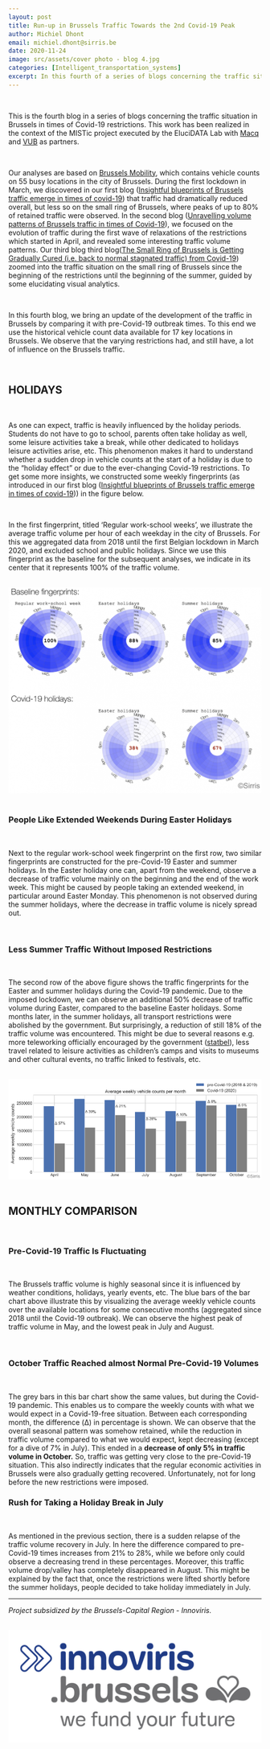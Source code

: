 ```yaml
---
layout: post
title: Run-up in Brussels Traffic Towards the 2nd Covid-19 Peak
author: Michiel Dhont
email: michiel.dhont@sirris.be
date: 2020-11-24
image: src/assets/cover photo - blog 4.jpg
categories: [Intelligent_transportation_systems]
excerpt: In this fourth of a series of blogs concerning the traffic situation in Brussels in times of Covid-19 restrictions, we bring an update of the development of the traffic by comparing it with pre-Covid-19 outbreak times. For the first time we got access to more than two years of historical data before Covid-19 restrictions, which enables us to extract even more insights than we could before.
---
```


<br/>

This is the fourth blog in a series of blogs concerning the traffic situation in Brussels in times of Covid-19 restrictions. This work has been realized in the context of the MISTic project executed by the EluciDATA Lab  with <a href="https://www.macq.eu/nl_BE/" target="_blank" alt="Macq" class="text-blue-600 underline">Macq</a> and <a href="https://www.vub.be/" target="_blank" alt="VUB" class="text-blue-600 underline">VUB</a> as partners.

<br/>

Our analyses are based on <a href="http://mobilite-mobiliteit.brussels/en" target="_blank" alt="Brussels Mobility" class="text-blue-600 underline">Brussels Mobility</a>, which contains vehicle counts on 55 busy locations in the city of Brussels. During the first lockdown in March, we discovered in our first blog (<a href="insightful-blueprints-of-brussels-traffic" class="text-blue-600 underline">Insightful blueprints of Brussels traffic emerge in times of covid-19</a>) that traffic had dramatically reduced overall, but less so on the small ring of Brussels, where peaks of up to 80% of retained traffic were observed. In the second blog (<a href="unravelling-volume-patterns-of-brussels" class="text-blue-600 underline">Unravelling volume patterns of Brussels traffic in times of Covid-19</a>), we focused on the evolution of traffic during the first wave of relaxations of the restrictions which started in April, and revealed some interesting traffic volume patterns. Our third blog third blog(<a href="the-small-ring-of-brussels" class="text-blue-600 underline">The Small Ring of Brussels is Getting Gradually Cured (i.e. back to normal stagnated traffic) from Covid-19</a>) zoomed into the traffic situation on the small ring of Brussels since the beginning of the restrictions until the beginning of the summer, guided by some elucidating visual analytics.

<br/>

In this fourth blog, we bring an update of the development of the traffic in Brussels by comparing it with pre-Covid-19 outbreak times. To this end we use the historical vehicle count data available for 17 key locations in Brussels. We observe that the varying restrictions had, and still have, a lot of influence on the Brussels traffic.

<br/>

## HOLIDAYS

<br/>

As one can expect, traffic is heavily influenced by the holiday periods. Students do not have to go to school, parents often take holiday as well, some leisure activities take a break, while other dedicated to holidays leisure activities arise, etc. This phenomenon makes it hard to understand whether a sudden drop in vehicle counts at the start of a holiday is due to the “holiday effect” or due to the ever-changing Covid-19 restrictions. To get some more insights, we constructed some weekly fingerprints (as introduced in our first blog (<a href="insightful-blueprints-of-brussels-traffic" class="text-blue-600 underline">Insightful blueprints of Brussels traffic emerge in times of covid-19</a>)) in the figure below.

<br/>

In the first fingerprint, titled ‘Regular work-school weeks’, we illustrate the average traffic volume per hour of each weekday in the city of Brussels. For this we aggregated data from 2018 until the first Belgian lockdown in March 2020, and excluded school and public holidays. Since we use this fingerprint as the baseline for the subsequent analyses, we indicate in its center that it represents 100% of the traffic volume.

<br/>
<center><img alt="fingerprints - holidays" src="src/assets/fingerprints - holidays.png" class="center" /></center>
<br/>

### People Like Extended Weekends During Easter Holidays

<br/>

Next to the regular work-school week fingerprint on the first row, two similar fingerprints are constructed for the pre-Covid-19 Easter and summer holidays. In the Easter holiday one can, apart from the weekend, observe a decrease of traffic volume mainly on the beginning and the end of the work week. This might be caused by people taking an extended weekend, in particular around Easter Monday. This phenomenon is not observed during the summer holidays, where the decrease in traffic volume is nicely spread out.

<br/>

### Less Summer Traffic Without Imposed Restrictions

<br/>

The second row of the above figure shows the traffic fingerprints for the Easter and summer holidays during the Covid-19 pandemic. Due to the imposed lockdown, we can observe an additional 50% decrease of traffic volume during Easter, compared to the baseline Easter holidays. Some months later, in the summer holidays, all transport restrictions were abolished by the government. But surprisingly, a reduction of still 18% of the traffic volume was encountered. This might be due to several reasons e.g. more teleworking officially encouraged by the government (<a href="https://statbel.fgov.be/en/news/40-homeworkers-do-so-first-time-second-quarter-2020" target="_blank" class="text-blue-600 underline">statbel</a>), less travel related to leisure activities as children’s camps and visits to museums and other cultural events, no traffic linked to festivals, etc.

<br/>
<center><img alt="monthly bar chart.png" src="src/assets/monthly bar chart.png" class="center" /></center>
<br/>

## MONTHLY COMPARISON

<br/>

### Pre-Covid-19 Traffic Is Fluctuating

<br/>

The Brussels traffic volume is highly seasonal since it is influenced by weather conditions, holidays, yearly events, etc. The blue bars of the bar chart above illustrate this by visualizing the average weekly vehicle counts over the available locations for some consecutive months (aggregated since 2018 until the Covid-19 outbreak). We can observe the highest peak of traffic volume in May, and the lowest peak in July and August.

<br/>

### October Traffic Reached almost Normal Pre-Covid-19 Volumes

<br/>

The grey bars in this bar chart show the same values, but during the Covid-19 pandemic. This enables us to compare the weekly counts with what we would expect in a Covid-19-free situation. Between each corresponding month, the difference (Δ) in percentage is shown. We can observe that the overall seasonal pattern was somehow retained, while the reduction in traffic volume compared to what we would expect, kept decreasing (except for a dive of 7% in July). This ended in a **decrease of only 5% in traffic volume in October.** So, traffic was getting very close to the pre-Covid-19 situation. This also indirectly indicates that the regular economic activities in Brussels were also gradually getting recovered. Unfortunately, not for long before the new restrictions were imposed.

### Rush for Taking a Holiday Break in July

<br/>

As mentioned in the previous section, there is a sudden relapse of the traffic volume recovery in July. In here the difference compared to pre-Covid-19 times increases from 21% to 28%, while we before only could observe a decreasing trend in these percentages. Moreover, this traffic volume drop/valley has completely disappeared in August. This might be explained by the fact that, once the restrictions were lifted shortly before the summer holidays, people decided to take holiday immediately in July.

---

*Project subsidized by the Brussels-Capital Region - Innoviris.*  
<br/>
<center><img alt="RGB_innoviris_we fund your future_MAIN LOGO.jpg" src="src/assets/RGB_innoviris_we fund your future_MAIN LOGO.jpg" class="center" href="https://innoviris.brussels/" target="_blank" /></center>
<br/>
